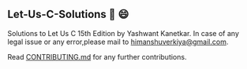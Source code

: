 ## Let-Us-C-Solutions :notebook: :smile:
Solutions to Let Us C 15th Edition by Yashwant Kanetkar.
In case of any legal issue or any error,please mail to himanshuverkiya@gmail.com.

Read [CONTRIBUTING.md](https://github.com/Verkiya/Let-Us-C-Solutions/blob/master/CONTRIBUTING.md) for any further contributions.
